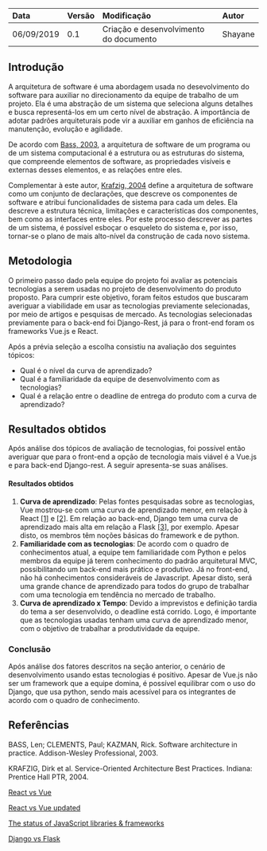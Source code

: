 | Data   | Versão | Modificação  | Autor  |
| :- | :- | :- | :- |
| 06/09/2019 | 0.1 | Criação e desenvolvimento do documento | Shayane |

## Introdução
A arquitetura de software é uma abordagem usada no desevolvimento do software para auxiliar no direcionamento da equipe de trabalho de um projeto. Ela é uma abstração de um sistema que seleciona alguns detalhes e busca representá-los em um certo nível de abstração. A importância de adotar padrões arquiteturais pode vir a auxiliar em ganhos de eficiência na manutenção, evolução e agilidade. 

De acordo com [Bass, 2003](http://www.scielo.br/scielo.php?script=sci_arttext&pid=S1807-17752006000100003), a arquitetura de software de um programa ou de um sistema computacional é a estrutura ou as estruturas do sistema, que compreende elementos de software, as propriedades visíveis e externas desses elementos, e as relações entre eles. 

Complementar à este autor, [Krafzig, 2004](http://www.scielo.br/scielo.php?script=sci_arttext&pid=S1807-17752006000100003) define a arquitetura de software como um conjunto de declarações, que descreve os componentes de software e atribui funcionalidades de sistema para cada um deles. Ela descreve a estrutura técnica, limitações e características dos componentes, bem como as interfaces entre eles. Por este processo descrever as partes de um sistema, é possível esboçar o esqueleto do sistema e, por isso, tornar-se o plano de mais alto-nível da construção de cada novo sistema. 

## Metodologia

O primeiro passo dado pela equipe do projeto foi avaliar as potenciais tecnologias a serem usadas no projeto de desenvolvimento do produto proposto. Para cumprir este objetivo, foram feitos estudos que buscaram averiguar a viabilidade em usar as tecnologias previamente selecionadas, por meio de artigos e pesquisas de mercado. As tecnologias selecionadas previamente para o back-end foi Django-Rest, já para o front-end foram os frameworks Vue.js e React.

Após a prévia seleção a escolha consistiu na avaliação dos seguintes tópicos:
- Qual é o nível da curva de aprendizado?
- Qual é a familiaridade da equipe de desenvolvimento com as tecnologias?
- Qual é a relação entre o deadline de entrega do produto com a curva de aprendizado?

## Resultados obtidos

Após análise dos tópicos de avaliação de tecnologias, foi possível então averiguar que para o front-end a opção de tecnologia mais viável é a Vue.js e para back-end Django-rest. A seguir apresenta-se suas análises.

#### Resultados obtidos

1. **Curva de aprendizado**: Pelas fontes pesquisadas sobre as tecnologias, Vue mostrou-se com uma curva de aprendizado menor, em relação à React [[1]](https://medium.com/fundbox-engineering/react-vs-vue-vs-angular-163f1ae7be56) e [[2]](https://deliciousbrains.com/react-vs-vue-2018/). Em relação ao back-end, Django tem uma curva de aprendizado mais alta em relação a Flask [[3]](https://imasters.com.br/back-end/flask-x-django-como-escolher-o-framework-correto-para-seu-aplicativo-web), por exemplo. Apesar disto, os membros têm noções básicas do framework e de python.
2. **Familiaridade com as tecnologias**: De acordo com o quadro de conhecimentos atual, a equipe tem familiaridade com Python e pelos membros da equipe já terem conhecimento do padrão arquitetural MVC, possibilitando um back-end mais prático e produtivo. Já no front-end, não há conhecimentos consideráveis de Javascript. Apesar disto, será uma grande chance de aprendizado para todos do grupo de trabalhar com uma tecnologia em tendência no mercado de trabalho.
3. **Curva de aprendizado x Tempo**: Devido a imprevistos e definição tardia do tema a ser desenvolvido, o deadline está corrido. Logo, é importante que as tecnologias usadas tenham uma curva de aprendizado menor, com o objetivo de trabalhar a produtividade da equipe.

### Conclusão

Após análise dos fatores descritos na seção anterior, o cenário de desenvolvimento usando estas tecnologias é positivo. Apesar de Vue.js não ser um framework que a equipe domina, é possível equilibrar com o uso do Django, que usa python, sendo mais acessível para os integrantes de acordo com o quadro de conhecimento. 

## Referências

BASS, Len; CLEMENTS, Paul; KAZMAN, Rick. Software architecture in practice. Addison-Wesley Professional, 2003.

KRAFZIG, Dirk et al. Service-Oriented Architecture Best Practices. Indiana: Prentice Hall PTR, 2004.

[React vs Vue](https://medium.com/fundbox-engineering/react-vs-vue-vs-angular-163f1ae7be56)

[React vs Vue updated](https://deliciousbrains.com/react-vs-vue-2018/)

[The status of JavaScript libraries & frameworks](https://medium.com/hackernoon/the-status-of-javascript-libraries-frameworks-2018-beyond-3a5a7cae7513)

[Django vs Flask](https://imasters.com.br/back-end/flask-x-django-como-escolher-o-framework-correto-para-seu-aplicativo-web)
